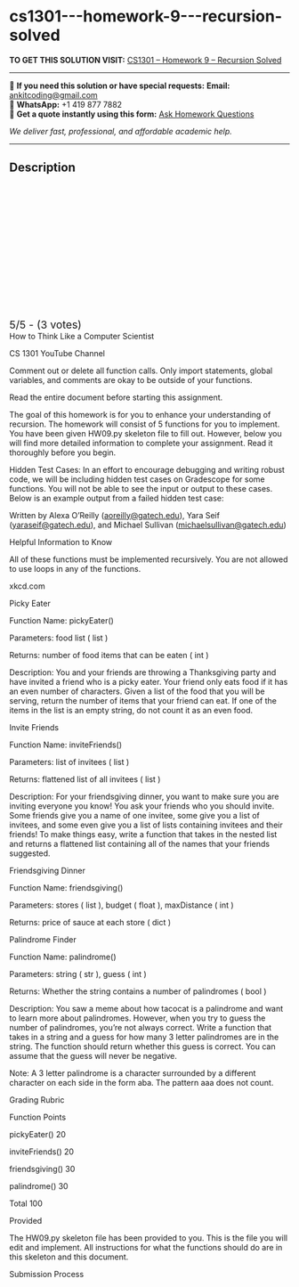 # cs1301---homework-9---recursion-solved
**TO GET THIS SOLUTION VISIT:** [CS1301 – Homework 9 – Recursion Solved](https://www.ankitcodinghub.com/product/cs1301-homework-9-recursion-solved/)


---

📩 **If you need this solution or have special requests:** **Email:** ankitcoding@gmail.com  
📱 **WhatsApp:** +1 419 877 7882  
📄 **Get a quote instantly using this form:** [Ask Homework Questions](https://www.ankitcodinghub.com/services/ask-homework-questions/)

*We deliver fast, professional, and affordable academic help.*

---

<h2>Description</h2>



<div class="kk-star-ratings kksr-auto kksr-align-center kksr-valign-top" data-payload="{&quot;align&quot;:&quot;center&quot;,&quot;id&quot;:&quot;123761&quot;,&quot;slug&quot;:&quot;default&quot;,&quot;valign&quot;:&quot;top&quot;,&quot;ignore&quot;:&quot;&quot;,&quot;reference&quot;:&quot;auto&quot;,&quot;class&quot;:&quot;&quot;,&quot;count&quot;:&quot;3&quot;,&quot;legendonly&quot;:&quot;&quot;,&quot;readonly&quot;:&quot;&quot;,&quot;score&quot;:&quot;5&quot;,&quot;starsonly&quot;:&quot;&quot;,&quot;best&quot;:&quot;5&quot;,&quot;gap&quot;:&quot;4&quot;,&quot;greet&quot;:&quot;Rate this product&quot;,&quot;legend&quot;:&quot;5\/5 - (3 votes)&quot;,&quot;size&quot;:&quot;24&quot;,&quot;title&quot;:&quot;CS1301 - Homework 9 - Recursion Solved&quot;,&quot;width&quot;:&quot;138&quot;,&quot;_legend&quot;:&quot;{score}\/{best} - ({count} {votes})&quot;,&quot;font_factor&quot;:&quot;1.25&quot;}">

<div class="kksr-stars">

<div class="kksr-stars-inactive">
            <div class="kksr-star" data-star="1" style="padding-right: 4px">


<div class="kksr-icon" style="width: 24px; height: 24px;"></div>
        </div>
            <div class="kksr-star" data-star="2" style="padding-right: 4px">


<div class="kksr-icon" style="width: 24px; height: 24px;"></div>
        </div>
            <div class="kksr-star" data-star="3" style="padding-right: 4px">


<div class="kksr-icon" style="width: 24px; height: 24px;"></div>
        </div>
            <div class="kksr-star" data-star="4" style="padding-right: 4px">


<div class="kksr-icon" style="width: 24px; height: 24px;"></div>
        </div>
            <div class="kksr-star" data-star="5" style="padding-right: 4px">


<div class="kksr-icon" style="width: 24px; height: 24px;"></div>
        </div>
    </div>

<div class="kksr-stars-active" style="width: 138px;">
            <div class="kksr-star" style="padding-right: 4px">


<div class="kksr-icon" style="width: 24px; height: 24px;"></div>
        </div>
            <div class="kksr-star" style="padding-right: 4px">


<div class="kksr-icon" style="width: 24px; height: 24px;"></div>
        </div>
            <div class="kksr-star" style="padding-right: 4px">


<div class="kksr-icon" style="width: 24px; height: 24px;"></div>
        </div>
            <div class="kksr-star" style="padding-right: 4px">


<div class="kksr-icon" style="width: 24px; height: 24px;"></div>
        </div>
            <div class="kksr-star" style="padding-right: 4px">


<div class="kksr-icon" style="width: 24px; height: 24px;"></div>
        </div>
    </div>
</div>


<div class="kksr-legend" style="font-size: 19.2px;">
            5/5 - (3 votes)    </div>
    </div>
How to Think Like a Computer Scientist

CS 1301 YouTube Channel

Comment out or delete all function calls. Only import statements, global variables, and comments are okay to be outside of your functions.

Read the entire document before starting this assignment.

The goal of this homework is for you to enhance your understanding of recursion. The homework will consist of 5 functions for you to implement. You have been given HW09.py skeleton file to fill out. However, below you will find more detailed information to complete your assignment. Read it thoroughly before you begin.

Hidden Test Cases: In an effort to encourage debugging and writing robust code, we will be including hidden test cases on Gradescope for some functions. You will not be able to see the input or output to these cases. Below is an example output from a failed hidden test case:

Written by Alexa O’Reilly (aoreilly@gatech.edu), Yara Seif (yaraseif@gatech.edu), and Michael Sullivan (michaelsullivan@gatech.edu)

Helpful Information to Know

All of these functions must be implemented recursively. You are not allowed to use loops in any of the functions.

xkcd.com

Picky Eater

Function Name: pickyEater()

Parameters: food list ( list )

Returns: number of food items that can be eaten ( int )

Description: You and your friends are throwing a Thanksgiving party and have invited a friend who is a picky eater. Your friend only eats food if it has an even number of characters. Given a list of the food that you will be serving, return the number of items that your friend can eat. If one of the items in the list is an empty string, do not count it as an even food.

Invite Friends

Function Name: inviteFriends()

Parameters: list of invitees ( list )

Returns: flattened list of all invitees ( list )

Description: For your friendsgiving dinner, you want to make sure you are inviting everyone you know! You ask your friends who you should invite. Some friends give you a name of one invitee, some give you a list of invitees, and some even give you a list of lists containing invitees and their friends! To make things easy, write a function that takes in the nested list and returns a flattened list containing all of the names that your friends suggested.

Friendsgiving Dinner

Function Name: friendsgiving()

Parameters: stores ( list ), budget ( float ), maxDistance ( int )

Returns: price of sauce at each store ( dict )

Palindrome Finder

Function Name: palindrome()

Parameters: string ( str ), guess ( int )

Returns: Whether the string contains a number of palindromes ( bool )

Description: You saw a meme about how tacocat is a palindrome and want to learn more about palindromes. However, when you try to guess the number of palindromes, you’re not always correct. Write a function that takes in a string and a guess for how many 3 letter palindromes are in the string. The function should return whether this guess is correct. You can assume that the guess will never be negative.

Note: A 3 letter palindrome is a character surrounded by a different character on each side in the form aba. The pattern aaa does not count.

Grading Rubric

Function Points

pickyEater() 20

inviteFriends() 20

friendsgiving() 30

palindrome() 30

Total 100

Provided

The HW09.py skeleton file has been provided to you. This is the file you will edit and implement. All instructions for what the functions should do are in this skeleton and this document.

Submission Process
